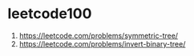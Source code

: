 # leetcode100
1. https://leetcode.com/problems/symmetric-tree/
2. https://leetcode.com/problems/invert-binary-tree/
